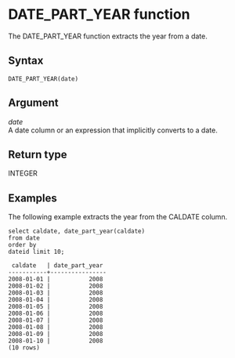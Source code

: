 # DATE\_PART\_YEAR function<a name="r_DATE_PART_YEAR"></a>

The DATE\_PART\_YEAR function extracts the year from a date\. 

## Syntax<a name="r_DATE_PART_YEAR-synopsis"></a>

```
DATE_PART_YEAR(date)
```

## Argument<a name="r_DATE_PART_YEAR-argument"></a>

 *date*   
A date column or an expression that implicitly converts to a date\.

## Return type<a name="r_DATE_PART_YEAR-return-type"></a>

INTEGER

## Examples<a name="r_DATE_PART_YEAR-examples"></a>

The following example extracts the year from the CALDATE column\.

```
select caldate, date_part_year(caldate)
from date
order by
dateid limit 10;

 caldate   | date_part_year
-----------+----------------
2008-01-01 |           2008
2008-01-02 |           2008
2008-01-03 |           2008
2008-01-04 |           2008
2008-01-05 |           2008
2008-01-06 |           2008
2008-01-07 |           2008
2008-01-08 |           2008
2008-01-09 |           2008
2008-01-10 |           2008
(10 rows)
```